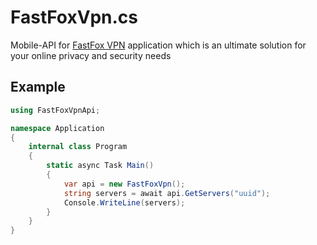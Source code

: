 # FastFoxVpn.cs
Mobile-API for [FastFox VPN](https://play.google.com/store/apps/details?id=com.fastfoxvpn) application which is an ultimate solution for your online privacy and security needs

## Example
```cs
using FastFoxVpnApi;

namespace Application
{
    internal class Program
    {
        static async Task Main()
        {
            var api = new FastFoxVpn();
            string servers = await api.GetServers("uuid");
            Console.WriteLine(servers);
        }
    }
}
```
